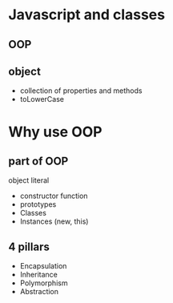 # Javascript and classes

## OOP

## object
- collection of properties and methods
- toLowerCase

# Why use OOP 


## part of OOP
object literal 

- constructor function
- prototypes
- Classes 
- Instances (new, this)

## 4 pillars
- Encapsulation
- Inheritance
- Polymorphism
- Abstraction

